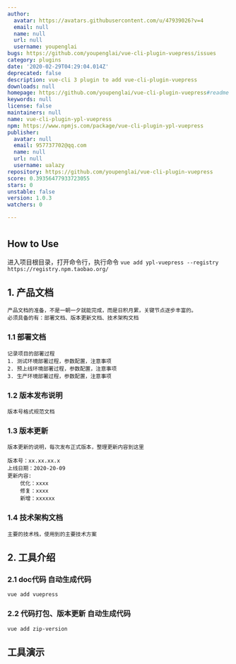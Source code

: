 ```yaml
---
author:
  avatar: https://avatars.githubusercontent.com/u/47939026?v=4
  email: null
  name: null
  url: null
  username: youpenglai
bugs: https://github.com/youpenglai/vue-cli-plugin-vuepress/issues
category: plugins
date: '2020-02-29T04:29:04.014Z'
deprecated: false
description: vue-cli 3 plugin to add vue-cli-plugin-vuepress
downloads: null
homepage: https://github.com/youpenglai/vue-cli-plugin-vuepress#readme
keywords: null
license: false
maintainers: null
name: vue-cli-plugin-ypl-vuepress
npm: https://www.npmjs.com/package/vue-cli-plugin-ypl-vuepress
publisher:
  avatar: null
  email: 957737702@qq.com
  name: null
  url: null
  username: ualazy
repository: https://github.com/youpenglai/vue-cli-plugin-vuepress
score: 0.39356477933723055
stars: 0
unstable: false
version: 1.0.3
watchers: 0

---
```


#

## How to Use
进入项目根目录，打开命令行，执行命令
`vue add ypl-vuepress --registry https://registry.npm.taobao.org/`


## 1. 产品文档
    产品文档的准备，不是一朝一夕就能完成，而是日积月累，关键节点逐步丰富的。
    必须具备的有：部署文档、版本更新文档、技术架构文档
    
### 1.1 部署文档
    记录项目的部署过程
    1. 测试环境部署过程，参数配置，注意事项
    2. 预上线环境部署过程，参数配置，注意事项
    3. 生产环境部署过程，参数配置，注意事项
    
### 1.2 版本发布说明
    版本号格式规范文档

### 1.3 版本更新
    版本更新的说明，每次发布正式版本，整理更新内容到这里
    
    版本号：xx.xx.xx.x
    上线日期：2020-20-09
    更新内容:
        优化：xxxx
        修复：xxxx
        新增：xxxxxx
    
### 1.4 技术架构文档
    主要的技术栈，使用到的主要技术方案
    
## 2. 工具介绍

### 2.1 doc代码 自动生成代码
`vue add vuepress`

### 2.2 代码打包、版本更新 自动生成代码
`vue add zip-version`

## 工具演示
